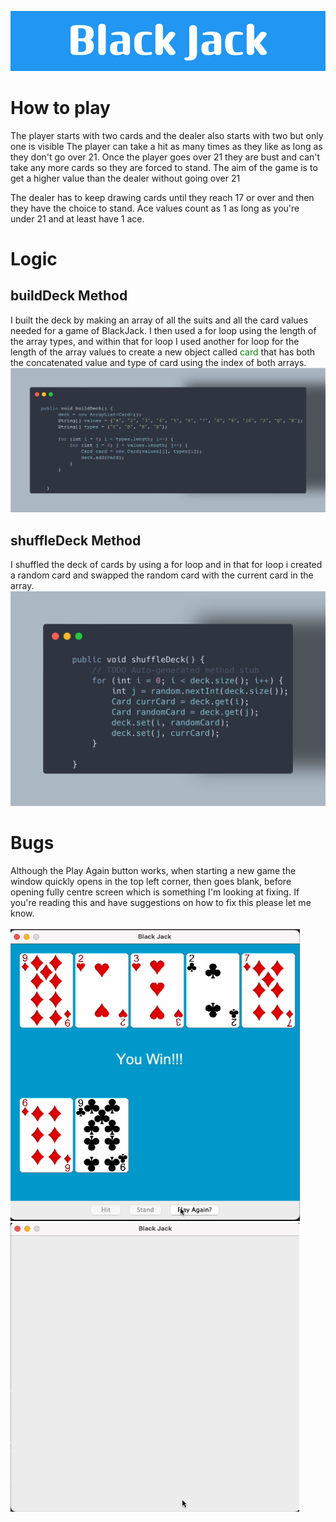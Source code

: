 ![Black Jack Banner](https://github.com/mako128/BlackJack/blob/main/markdown%20images/Black_Jack.png)

# How to play

The player starts with two cards and the dealer also starts with two but only one is visible
The player can take a hit as many times as they like as long as they don't go over 21.
Once the player goes over 21 they are bust and can't take any more cards so they are forced to stand.
The aim of the game is to get a higher value than the dealer without going over 21

The dealer has to keep drawing cards until they reach 17 or over and then they have the choice to stand.  Ace values count as 1 as long as you're under 21 and at least have 1 ace.

# Logic

## buildDeck Method

I built the deck by making an array of all the suits and all the card values needed for a game of BlackJack.
I then used a for loop using the length of the array types, and within that for loop I used another for loop for the length of the array values to create a new object called <span style="color: green;">card</span> that has both the concatenated value and type of card using the index of both arrays.
![buildDeckSnippet](https://github.com/mako128/BlackJack/blob/main/markdown%20images/buildDeckSnippet.png)

## shuffleDeck Method

I shuffled the deck of cards by using a for loop and in that for loop i created a random card and swapped the random card with the current card in the array.
![shuffleDeckSnippet](https://github.com/mako128/BlackJack/blob/main/markdown%20images/shuffleDeckSnippet.png)

# Bugs

Although the Play Again button works, when starting a new game the window quickly opens in the top left corner, then goes blank, before opening fully centre screen which is something I'm looking at fixing. If you're reading this and have suggestions on how to fix this please let me know.<br></br>
![playagainscreenshots](https://github.com/mako128/BlackJack/blob/main/markdown%20images/Screenshot%202023-11-26%20at%2015.09.22.png) ![playagainscreenshots](https://github.com/mako128/BlackJack/blob/main/markdown%20images/Screenshot%202023-11-26%20at%2015.10.26.png)
